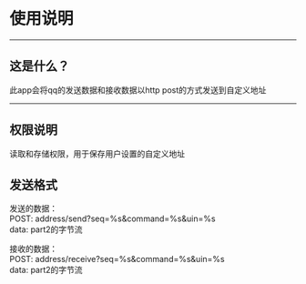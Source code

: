# 使用说明
***
## 这是什么？
此app会将qq的发送数据和接收数据以http post的方式发送到自定义地址
***
## 权限说明
读取和存储权限，用于保存用户设置的自定义地址
## 发送格式
发送的数据：  
POST: address/send?seq=%s&command=%s&uin=%s  
data: part2的字节流

接收的数据：  
POST: address/receive?seq=%s&command=%s&uin=%s  
data: part2的字节流

